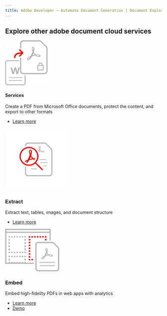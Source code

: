 ```yaml
---
title: Adobe Developer — Automate Document Generation | Document Explore | Adobe
---
```


<TitleBlock slots="heading" theme="light" className='titleBlock-align-left'/>

## Explore other adobe document cloud services

<ProductCard slots="icon, heading, text, buttons" theme="light" width="33%" className="product-card-compact-img product-card-compact-img-service"/>

![Create Source Support](../images/create_secure_support.svg)

#### Services

Create a PDF from Microsoft Office documents, protect the content, and export to other formats

* [Learn more](/src/pages/pdf-services.md)


<ProductCard slots="icon, heading, text, buttons" theme="light" width="33%" className="product-card-compact-img product-card-compact-img-service"/>

![High Fidelity](../images/high-fidelity.svg)

### Extract
Extract text, tables, images, and document structure

* [Learn more](/src/pages/pdf-extract.md)


<ProductCard slots="icon, heading, text, buttons" theme="light" width="33%" className="product-card-compact-img product-card-compact-img-service"/>

![Customizable Experience](../images/customizable_experience.svg)

### Embed
Embed high-fidelity PDFs in web apps with analytics
* [Learn more](/src/pages/pdf-embed.md)
* [Demo](https://documentcloud.adobe.com/view-sdk-demo/index.html#/view/FULL_WINDOW/Bodea%20Brochure.pdf)